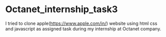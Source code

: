 # Octanet_internship_task3
I tried to clone apple(https://www.apple.com/in/) website using html css and javascript as assigned task during my internship at Octanet company.
